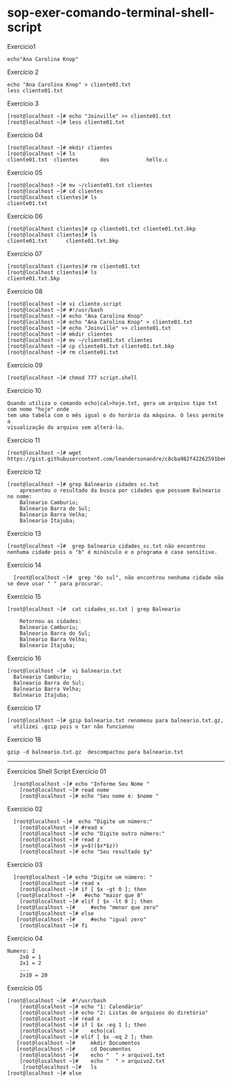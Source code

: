 # sop-exer-comando-terminal-shell-script
Exercicio1
``````````````````````````````````````````````
echo"Ana Carolina Knop"
``````````````````````````````````````````````
Exercício 2
``````````````````````````````````````````````
echo "Ana Carolina Knop" > cliente01.txt
less cliente01.txt
``````````````````````````````````````````````
Exercício 3
``````````````````````````````````````````````
[root@localhost ~]# echo "Joinville" >> cliente01.txt
[root@localhost ~]# less cliente01.txt
``````````````````````````````````````````````
Exercício 04
``````````````````````````````````````````````
[root@localhost ~]# mkdir clientes
[root@localhost ~]# ls
cliente01.txt  clientes       dos            hello.c
``````````````````````````````````````````````
Exercício 05

``````````````````````````````````````````````
[root@localhost ~]# mv ~/cliente01.txt clientes
[root@localhost ~]# cd clientes
[root@localhost clientes]# ls
cliente01.txt
``````````````````````````````````````````````
Exercício 06

``````````````````````````````````````````````
[root@localhost clientes]# cp cliente01.txt cliente01.txt.bkp
[root@localhost clientes]# ls
cliente01.txt      cliente01.txt.bkp
``````````````````````````````````````````````
Exercício 07
``````````````````````````````````````````````
[root@localhost clientes]# rm cliente01.txt
[root@localhost clientes]# ls
cliente01.txt.bkp
``````````````````````````````````````````````
Exercício 08

``````````````````````````````````````````````
[root@localhost ~]# vi cliente.script
[root@localhost ~]# #!/usr/bash
[root@localhost ~]# echo "Ana Carolina Knop"
[root@localhost ~]# echo "Ana Carolina Knop" > cliente01.txt
[root@localhost ~]# echo "Joinville" >> cliente01.txt
[root@localhost ~]# mkdir clientes
[root@localhost ~]# mv ~/cliente01.txt clientes
[root@localhost ~]# cp cliente01.txt cliente01.txt.bkp
[root@localhost ~]# rm cliente01.txt
``````````````````````````````````````````````
Exercício 09

``````````````````````````````````````````````
[root@localhost ~]# chmod 777 script.shell
``````````````````````````````````````````````
Exercício 10

``````````````````````````````````````````````
Quando utiliza o comando echo|cal>hoje.txt, gera um arquivo tipo txt com nome "hoje" onde
tem uma tabela com o mês igual o do horário da máquina. O less permite a
visualização do arquivo sem alterá-lo.
``````````````````````````````````````````````
Exercício 11

``````````````````````````````````````````````
[root@localhost ~]# wget https://gist.githubusercontent.com/leandersonandre/c8cba982f42262591be628e5397d1c3f/raw/bd13a3e13823708e477f99f9285f845b292714c6/cidades_sc.txt.
``````````````````````````````````````````````
Exercício 12
``````````````````````````````````````````````
[root@localhost ~]# grep Balneario cidades sc.txt
	apresentou o resultado da busca por cidades que possuem Balneario no nome:
	Balneario Camburiu;
	Balneario Barra do Sul;
	Balneario Barra Velha;
	Balneario Itajuba;
  ``````````````````````````````````````````````
  Exercício 13
  ``````````````````````````````````````````````
 [root@localhost ~]#  grep balneario cidades_sc.txt não encontrou nenhuma cidade pois o "b" é minúsculo e o programa é case sensitive.
 ``````````````````````````````````````````````
 Exercício 14
 
``````````````````````````````````````````````
  [root@localhost ~]#  grep "do sul", não encontrou nenhuma cidade não se deve usar " " para procurar.
 ``````````````````````````````````````````````
Exercício 15

``````````````````````````````````````````````
[root@localhost ~]#  cat cidades_sc.txt | grep Balneario

	Retornou as cidades:
	Balneario Camburiu;
	Balneario Barra do Sul;
	Balneario Barra Velha;
	Balneario Itajuba;
  ``````````````````````````````````````````````
  Exercício 16
  ``````````````````````````````````````````````
 [root@localhost ~]#  vi balneario.txt
	Balneario Camburiu;
	Balneario Barra do Sul;
	Balneario Barra Velha;
	Balneario Itajuba;
  ``````````````````````````````````````````````
  Exercício 17
  ``````````````````````````````````````````````
  [root@localhost ~]# gzip balneario.txt renomeou para balneario.txt.gz,
	utilizei .gzip pois o tar não funcionou
  ``````````````````````````````````````````````
  Exercício 18
  ``````````````````````````````````````````````
  gzip -d balneario.txt.gz  descompactou para balneario.txt
  
``````````````````````````````````````````````
  _______________________________________________________________________________
  Exercícios Shell Script
  Exercício 01
  
``````````````````````````````````````````````
  [root@localhost ~]# echo "Informe Seu Nome "
	[root@localhost ~]# read nome
	[root@localhost ~]# echo "Seu nome é: $nome "
``````````````````````````````````````````````
Exercício 02
``````````````````````````````````````````````
  [root@localhost ~]#  echo "Digite um número:"
	[root@localhost ~]# #read x
	[root@localhost ~]# echo "Digite outro número:"
	[root@localhost ~]# read z
	[root@localhost ~]# y=$(($x*$z))
	[root@localhost ~]# echo "Seu resultado $y"
  ``````````````````````````````````````````````
  Exercício 03
``````````````````````````````````````````````
  [root@localhost ~]# echo "Digite um número: "
	[root@localhost ~]# read x
	[root@localhost ~]# if [ $x -gt 0 ]; then
   [root@localhost ~]#   #echo "maior que 0"
	[root@localhost ~]# elif [ $x -lt 0 ]; then
   [root@localhost ~]#     #echo "menor que zero"
	[root@localhost ~]# else
   [root@localhost ~]#     #echo "igual zero"
	[root@localhost ~]# fi
``````````````````````````````````````````````
Exercício 04

``````````````````````````````````````````````
Numero: 2
	2x0 = 1
	2x1 = 2
	...
	2x10 = 20
 ``````````````````````````````````````````````
 Exercício 05
 
``````````````````````````````````````````````
[root@localhost ~]#  #!/usr/bash
	[root@localhost ~]# echo "1: Calendário"
	[root@localhost ~]# echo "2: Listas de arquivos do diretório"
	[root@localhost ~]# read x
	[root@localhost ~]# if [ $x -eq 1 ]; then
    [root@localhost ~]#    echo|cal
	[root@localhost ~]# elif [ $x -eq 2 ]; then
   [root@localhost ~]#     mkdir Documentos
   [root@localhost ~]#     cd Documentos
    [root@localhost ~]#    echo "  " > arquivo1.txt
    [root@localhost ~]#    echo "  " > arquivo2.txt
     [root@localhost ~]#   ls
[root@localhost ~]#	else
   
